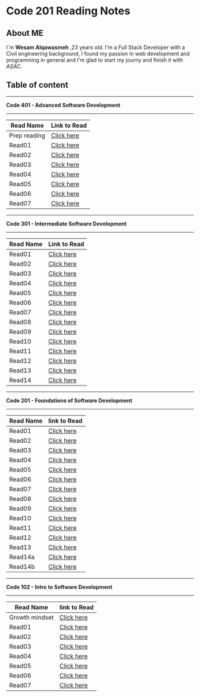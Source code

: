 # Code 201 Reading Notes

## About ME

I`m **Wesam Alqawasmeh** ,23 years old. I'm a Full Stack Developer with a Civil engineering background,
I found my passion in web development and programming in general and I'm glad to start my journy and finish it with *ASAC*.

## Table of content 

---

**Code 401 - Advanced Software Development**

---

Read Name | Link to Read
---------- | --------------
Prep reading | [Click here](https://wesam-alqawasmeh.github.io/reading-notes/401/prep-reading)
Read01 | [Click here](https://wesam-alqawasmeh.github.io/reading-notes/401/class01)
Read02 | [Click here](https://wesam-alqawasmeh.github.io/reading-notes/401/class02)
Read03 | [Click here](https://wesam-alqawasmeh.github.io/reading-notes/401/class03)
Read04 | [Click here](https://wesam-alqawasmeh.github.io/reading-notes/401/class04)
Read05 | [Click here](https://wesam-alqawasmeh.github.io/reading-notes/401/class05)
Read06 | [Click here](https://wesam-alqawasmeh.github.io/reading-notes/401/class06)
Read07 | [Click here](https://wesam-alqawasmeh.github.io/reading-notes/401/class07)

---

**Code 301 - Intermediate Software Development**

---

Read Name | Link to Read
---------- | --------------
Read01 | [Click here](https://wesam-alqawasmeh.github.io/reading-notes/301/301-class-01)
Read02 | [Click here](https://wesam-alqawasmeh.github.io/reading-notes/301/301-class-02)
Read03 | [Click here](https://wesam-alqawasmeh.github.io/reading-notes/301/301-class-03)
Read04 | [Click here](https://wesam-alqawasmeh.github.io/reading-notes/301/301-class-04)
Read05 | [Click here](https://wesam-alqawasmeh.github.io/reading-notes/301/301-class-05)
Read06 | [Click here](https://wesam-alqawasmeh.github.io/reading-notes/301/301-class-06)
Read07 | [Click here](https://wesam-alqawasmeh.github.io/reading-notes/301/301-class-07)
Read08 | [Click here](https://wesam-alqawasmeh.github.io/reading-notes/301/301-class-08)
Read09 | [Click here](https://wesam-alqawasmeh.github.io/reading-notes/301/301-class-09)
Read10 | [Click here](https://wesam-alqawasmeh.github.io/reading-notes/301/301-class-10)
Read11 | [Click here](https://wesam-alqawasmeh.github.io/reading-notes/301/301-class-11)
Read12 | [Click here](https://wesam-alqawasmeh.github.io/reading-notes/301/301-class-12)
Read13 | [Click here](https://wesam-alqawasmeh.github.io/reading-notes/301/301-class-13)
Read14 | [Click here](https://wesam-alqawasmeh.github.io/reading-notes/301/301-class-14)

---

**Code 201 - Foundations of Software Development**

---

Read Name  | link to Read
------------ | -------------
Read01 | [Click here](https://wesam-alqawasmeh.github.io/reading-notes/201/class-01)
Read02 | [Click here](https://wesam-alqawasmeh.github.io/reading-notes/201/class-02)
Read03 | [Click here](https://wesam-alqawasmeh.github.io/reading-notes/201/class-03)
Read04 | [Click here](https://wesam-alqawasmeh.github.io/reading-notes/201/class-04)
Read05 | [Click here](https://wesam-alqawasmeh.github.io/reading-notes/201/class-05)
Read06 | [Click here](https://wesam-alqawasmeh.github.io/reading-notes/201/class-06)
Read07 | [Click here](https://wesam-alqawasmeh.github.io/reading-notes/201/class-07)
Read08 | [Click here](https://wesam-alqawasmeh.github.io/reading-notes/201/class-08)
Read09 | [Click here](https://wesam-alqawasmeh.github.io/reading-notes/201/class-09)
Read10 | [Click here](https://wesam-alqawasmeh.github.io/reading-notes/201/class-10)
Read11 | [Click here](https://wesam-alqawasmeh.github.io/reading-notes/201/class-11)
Read12 | [Click here](https://wesam-alqawasmeh.github.io/reading-notes/201/class-12)
Read13 | [Click here](https://wesam-alqawasmeh.github.io/reading-notes/201/class-13)
Read14a | [Click here](https://wesam-alqawasmeh.github.io/reading-notes/201/class-14a)
Read14b | [Click here](https://wesam-alqawasmeh.github.io/reading-notes/201/class-14b)

---

**Code 102 - Intro to Software Development**

---

Read Name  | link to Read
------------ | -------------
Growth mindset | [Click here](https://wesam-alqawasmeh.github.io/reading-notes/Growth-mindset)
Read01 | [Click here](https://wesam-alqawasmeh.github.io/reading-notes/Read01)
Read02 | [Click here](https://wesam-alqawasmeh.github.io/reading-notes/Read02)
Read03 | [Click here](https://wesam-alqawasmeh.github.io/reading-notes/read03)|
Read04 | [Click here](https://wesam-alqawasmeh.github.io/reading-notes/read04)|
Read05 | [Click here](https://wesam-alqawasmeh.github.io/reading-notes/read05) |
Read06 | [Click here](https://wesam-alqawasmeh.github.io/reading-notes/read06) 
Read07 | [Click here](https://wesam-alqawasmeh.github.io/reading-notes/read07)








